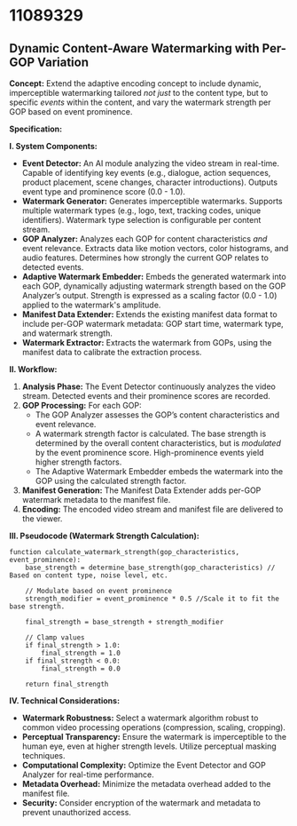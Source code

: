 # 11089329

## Dynamic Content-Aware Watermarking with Per-GOP Variation

**Concept:** Extend the adaptive encoding concept to include dynamic, imperceptible watermarking tailored *not just* to the content type, but to specific *events* within the content, and vary the watermark strength per GOP based on event prominence.

**Specification:**

**I. System Components:**

*   **Event Detector:** An AI module analyzing the video stream in real-time.  Capable of identifying key events (e.g., dialogue, action sequences, product placement, scene changes, character introductions). Outputs event type and prominence score (0.0 - 1.0).
*   **Watermark Generator:**  Generates imperceptible watermarks.  Supports multiple watermark types (e.g., logo, text, tracking codes, unique identifiers).  Watermark type selection is configurable per content stream.
*   **GOP Analyzer:** Analyzes each GOP for content characteristics *and* event relevance. Extracts data like motion vectors, color histograms, and audio features. Determines how strongly the current GOP relates to detected events.
*   **Adaptive Watermark Embedder:**  Embeds the generated watermark into each GOP, dynamically adjusting watermark strength based on the GOP Analyzer’s output. Strength is expressed as a scaling factor (0.0 - 1.0) applied to the watermark's amplitude.
*   **Manifest Data Extender:**  Extends the existing manifest data format to include per-GOP watermark metadata:  GOP start time, watermark type, and watermark strength.
*   **Watermark Extractor:** Extracts the watermark from GOPs, using the manifest data to calibrate the extraction process.

**II. Workflow:**

1.  **Analysis Phase:** The Event Detector continuously analyzes the video stream.  Detected events and their prominence scores are recorded.
2.  **GOP Processing:** For each GOP:
    *   The GOP Analyzer assesses the GOP’s content characteristics and event relevance.
    *   A watermark strength factor is calculated. The base strength is determined by the overall content characteristics, but is *modulated* by the event prominence score.  High-prominence events yield higher strength factors.
    *   The Adaptive Watermark Embedder embeds the watermark into the GOP using the calculated strength factor.
3.  **Manifest Generation:** The Manifest Data Extender adds per-GOP watermark metadata to the manifest file.
4.  **Encoding:**  The encoded video stream and manifest file are delivered to the viewer.

**III. Pseudocode (Watermark Strength Calculation):**

```
function calculate_watermark_strength(gop_characteristics, event_prominence):
    base_strength = determine_base_strength(gop_characteristics) // Based on content type, noise level, etc.

    // Modulate based on event prominence
    strength_modifier = event_prominence * 0.5 //Scale it to fit the base strength.

    final_strength = base_strength + strength_modifier

    // Clamp values
    if final_strength > 1.0:
        final_strength = 1.0
    if final_strength < 0.0:
        final_strength = 0.0

    return final_strength
```

**IV. Technical Considerations:**

*   **Watermark Robustness:** Select a watermark algorithm robust to common video processing operations (compression, scaling, cropping).
*   **Perceptual Transparency:**  Ensure the watermark is imperceptible to the human eye, even at higher strength levels. Utilize perceptual masking techniques.
*   **Computational Complexity:**  Optimize the Event Detector and GOP Analyzer for real-time performance.
*   **Metadata Overhead:** Minimize the metadata overhead added to the manifest file.
*   **Security:** Consider encryption of the watermark and metadata to prevent unauthorized access.